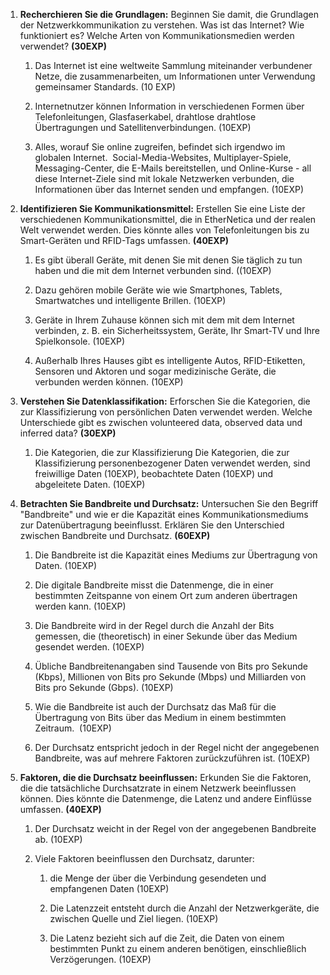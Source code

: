 
1. **Recherchieren Sie die Grundlagen:** Beginnen Sie damit, die Grundlagen der Netzwerkkommunikation zu verstehen. Was ist das Internet? Wie funktioniert es? Welche Arten von Kommunikationsmedien werden verwendet? **(30EXP)**  
    
    1. Das Internet ist eine weltweite Sammlung miteinander verbundener Netze, die zusammenarbeiten, um Informationen unter Verwendung gemeinsamer Standards. (10 EXP)  
        
    2. Internetnutzer können Information in verschiedenen Formen über Telefonleitungen, Glasfaserkabel, drahtlose drahtlose Übertragungen und Satellitenverbindungen. (10EXP)  
        
    3. Alles, worauf Sie online zugreifen, befindet sich irgendwo im globalen Internet.  Social-Media-Websites, Multiplayer-Spiele, Messaging-Center, die E-Mails bereitstellen, und Online-Kurse - all diese Internet-Ziele sind mit lokale Netzwerken verbunden, die Informationen über das Internet senden und empfangen. (10EXP)  
        
    
      
    
2. **Identifizieren Sie Kommunikationsmittel:** Erstellen Sie eine Liste der verschiedenen Kommunikationsmittel, die in EtherNetica und der realen Welt verwendet werden. Dies könnte alles von Telefonleitungen bis zu Smart-Geräten und RFID-Tags umfassen. **(40EXP)**  
    
    1. Es gibt überall Geräte, mit denen Sie mit denen Sie täglich zu tun haben und die mit dem Internet verbunden sind. ((10EXP)  
        
    2. Dazu gehören mobile Geräte wie wie Smartphones, Tablets, Smartwatches und intelligente Brillen. (10EXP)
    3. Geräte in Ihrem Zuhause können sich mit dem mit dem Internet verbinden, z. B. ein Sicherheitssystem, Geräte, Ihr Smart-TV und Ihre Spielkonsole. (10EXP)
    4. Außerhalb Ihres Hauses gibt es intelligente Autos, RFID-Etiketten, Sensoren und Aktoren und sogar medizinische Geräte, die verbunden werden können. (10EXP)  
        
    
      
    
3. **Verstehen Sie Datenklassifikation:** Erforschen Sie die Kategorien, die zur Klassifizierung von persönlichen Daten verwendet werden. Welche Unterschiede gibt es zwischen volunteered data, observed data und inferred data? **(30EXP)**  
    
    1. Die Kategorien, die zur Klassifizierung Die Kategorien, die zur Klassifizierung personenbezogener Daten verwendet werden, sind freiwillige Daten (10EXP), beobachtete Daten (10EXP) und abgeleitete Daten. (10EXP)  
        
    
      
    
4. **Betrachten Sie Bandbreite und Durchsatz:** Untersuchen Sie den Begriff "Bandbreite" und wie er die Kapazität eines Kommunikationsmediums zur Datenübertragung beeinflusst. Erklären Sie den Unterschied zwischen Bandbreite und Durchsatz. **(60EXP)**  
    
    1. Die Bandbreite ist die Kapazität eines Mediums zur Übertragung von Daten. (10EXP)  
        
    2. Die digitale Bandbreite misst die Datenmenge, die in einer bestimmten Zeitspanne von einem Ort zum anderen übertragen werden kann. (10EXP)  
        
    3. Die Bandbreite wird in der Regel durch die Anzahl der Bits gemessen, die (theoretisch) in einer Sekunde über das Medium gesendet werden. (10EXP)  
        
    4. Übliche Bandbreitenangaben sind Tausende von Bits pro Sekunde (Kbps), Millionen von Bits pro Sekunde (Mbps) und Milliarden von Bits pro Sekunde (Gbps). (10EXP)  
        
    5. Wie die Bandbreite ist auch der Durchsatz das Maß für die Übertragung von Bits über das Medium in einem bestimmten Zeitraum.  (10EXP)  
        
    6. Der Durchsatz entspricht jedoch in der Regel nicht der angegebenen Bandbreite, was auf mehrere Faktoren zurückzuführen ist. (10EXP)  
        
    
      
    
5. **Faktoren, die die Durchsatz beeinflussen:** Erkunden Sie die Faktoren, die die tatsächliche Durchsatzrate in einem Netzwerk beeinflussen können. Dies könnte die Datenmenge, die Latenz und andere Einflüsse umfassen. **(40EXP)**  
    1. Der Durchsatz weicht in der Regel von der angegebenen Bandbreite ab. (10EXP)  
        
    2. Viele Faktoren beeinflussen den Durchsatz, darunter:
        1. die Menge der über die Verbindung gesendeten und empfangenen Daten (10EXP)  
            
        2. Die Latenzzeit entsteht durch die Anzahl der Netzwerkgeräte, die zwischen Quelle und Ziel liegen. (10EXP)  
            
        3. Die Latenz bezieht sich auf die Zeit, die Daten von einem bestimmten Punkt zu einem anderen benötigen, einschließlich Verzögerungen. (10EXP)